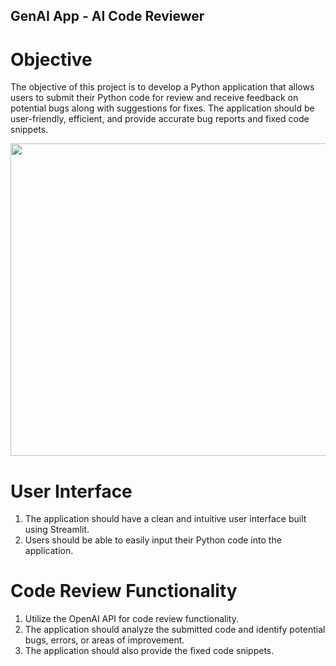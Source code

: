 ## GenAI App - AI Code Reviewer

# Objective

The objective of this project is to develop a Python application that allows users to submit their Python code for review and receive feedback on potential bugs along with suggestions for fixes. The application should be user-friendly, efficient, and provide accurate bug reports and fixed code snippets.

<p align="center">
  <img 
    src = "https://www.dropbox.com/scl/fi/57aikcm8q2qqowugomrx6/1713265055742.jpg?raw=1" width="1200" height="500"/>
</p>

# User Interface

1. The application should have a clean and intuitive user interface built using Streamlit.
2. Users should be able to easily input their Python code into the application.

# Code Review Functionality

1. Utilize the OpenAI API for code review functionality.
2. The application should analyze the submitted code and identify potential bugs, errors, or areas of improvement.
3. The application should also provide the fixed code snippets.




